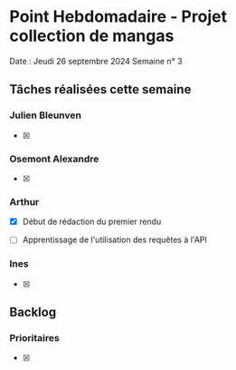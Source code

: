 # Point Hebdomadaire - Projet collection de mangas

Date : Jeudi 26 septembre 2024
Semaine n° 3

## Tâches réalisées cette semaine

### Julien Bleunven
- [x] 


### Osemont Alexandre
- [x]

### Arthur
- [x] Début de rédaction du premier rendu
- [ ] Apprentissage de l'utilisation des requêtes à l'API


### Ines
- [x] 

## Backlog

### Prioritaires
- [x] 




